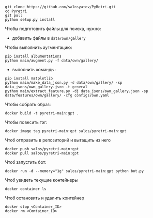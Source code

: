 ```
git clone https://github.com/salosyatov/PyRetri.git
cd Pyretri
git pull
python setup.py install
```


Чтобы подготовить файлы для поиска, нужно:
- добавить файлы в `data/own/gallery`

Чтобы выполнить аугментацию:
```
pip install albumentations
python main/augment.py -f data/own/gallery/

```
- выполнить команды:
```
pip install matplotlib
python main/make_data_json.py -d data/own/gallery/ -sp data_jsons/own_gallery.json -t general
python main/extract_feature.py -dj data_jsons/own_gallery.json -sp data/features/own/gallery/ -cfg configs/own.yaml
```

Чтобы собрать образ:
```
docker build -t pyretri-main:gpt .
```
Чтобы повесить тэг:
```
docker image tag pyretri-main:gpt salos/pyretri-main:gpt
```
Чтоб отправить в репозиторий и вытащить из него
```
docker push salos/pyretri-main:gpt
docker pull salos/pyretri-main:gpt
```

Чтоб запустить бот:
```
docker run -d --memory="1g" salos/pyretri-main:gpt python bot.py
```
Чтоб увидеть текущие контейнеры
```
docker container ls
```

Чтоб остановить и удалить контейнер 
```
docker stop <Container_ID>
docker rm <Container_ID>

```